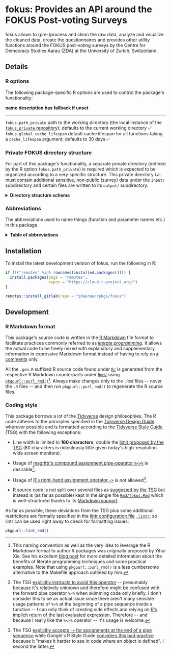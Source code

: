 # fokus: Provides an API around the FOKUS Post-voting Surveys

fokus allows to (pre-)process and clean the raw data, analyze and visualize the cleaned data, create the questionnaires and provides other utility functions around the FOKUS post-voting surveys by the Centre for Democracy Studies Aarau (ZDA) at the University of Zurich, Switzerland.

## Details

### R options

The following package-specific R options are used to control the package's functionality:

  **name**                        **description**                                                                                                                                                                       **has fallback if unset**
  ------------------------------- ------------------------------------------------------------------------------------------------------------------------------------------------------------------------------------- ---------------------------
  `fokus.path_private`            path to the working directory (the local instance of the [`fokus_private` repository](https://gitlab.com/zdaarau/private/fokus_private)); defaults to the current working directory   ✅
  `fokus.global_cache_lifespan`   default cache lifespan for all functions taking a `cache_lifespan` argument; defaults to 30 days                                                                                      ✅

### Private FOKUS directory structure

For part of this package's functionality, a separate private directory (defined by the R option `fokus.path_private`) is required which is expected to be organized according to a very specific structure. This private directory i.a. must contain additional sensitive, non-public (survey) data under the `input/` subdirectory and certain files are written to its `output/` subdirectory.

<details>
<summary>
<strong>Directory structure schema</strong>
</summary>

``` default
fokus_private
├── bibliography
│   ├── zotero_c2d.bib
│   └── zotero_c2d.json
├── bin
│   └── pandoc
│       ├── linux
│       ├── macos
│       └── windows
├── config
│   ├── csl
│   ├── css
│   ├── shared_pandoc_variables
│   │   ├── online_de.yaml
│   │   ├── online_en.yaml
│   │   ├── print_de.yaml
│   │   └── print_en.yaml
│   ├── config.toml
│   ├── output.yaml
│   ├── pandoc_template.tex
│   ├── shared_header-includes.tex
│   └── ...
├── input
│   └── data
│       └── {canton}
│           ├── easyvote_municipalities_{ballot_date}.csv
│           ├── online_participation_codes_{ballot_date}.txt
│           ├── survey_data_{ballot_date}.xlsx
│           ├── survey_data_{ballot_date}_*.xlsx
│           ├── survey_data_preliminary_{ballot_date}.xlsx
│           ├── voting_register_data_extra_{date_delivery_statistical_office}.xlsx
│           ├── voting_register_ids_{ballot_date}.csv
│           └── ...
├── fonts
│   └── ...
├── images
│   ├── {canton}
│   │   └── {ballot_date}
│   └── ...
├── output
│   ├── data
│   │   ├── internal
│   │   │   ├── r
│   │   │   ├── spss
│   │   │   └── stata
│   │   ├── public
│   │   └── polling_agency
│   │       └── {canton}
│   │           └── {ballot_date}_print_recipients.csv
│   ├── images
│   │   ├── {ballot_date}
│   │   │   └── {canton}
│   │   │       └── ...
│   │   └── qr_codes
│   │       └── {ballot_date}_{canton}.zip
│   ├── questionnaires
│   │   ├── questionnaire_{ballot_date}_{canton}.csv
│   │   ├── questionnaire_{ballot_date}_{canton}.html
│   │   ├── questionnaire_{ballot_date}_{canton}.md
│   │   └── questionnaire_{ballot_date}_{canton}.xlsx
│   ├── publications
│   │   ├── libs
│   │   └── ...
│   └── rmd
│       └── {ballot_date}
│           └── {canton}
│               └── plots
├── print_docs
│   └── {canton}
│       ├── invitation_{ballot_date}.pdf
│       ├── questionnaire_print_{ballot_date}.pdf
│       └── reminder_{ballot_date}.pdf
├── rmd
│   ├── snippets
│   │   ├── {canton}
│   │   │   ├── {ballot_date}_cantonal_proposal_#.Rmd
│   │   │   ├── {ballot_date}_opinion_formation_and_participation.Rmd
│   │   │   ├── {ballot_date}_special_*.Rmd
│   │   │   ├── {ballot_date}_special_*_summary.Rmd
│   │   │   └── {ballot_date}_summary.Rmd
│   │   ├── imprint_de.Rmd
│   │   ├── imprint_en.Rmd
│   │   └── methodological_description.Rmd
│   ├── data_overview.Rmd
│   ├── questionnaire.Rmd
│   ├── paper_{ballot_date}_{canton}.Rmd
│   ├── report_{ballot_date}_{canton}.Rmd
│   ├── report_cantonal_majoritarian_{ballot_date}_{canton}.Rmd
│   ├── report_cantonal_proportional_{ballot_date}_{canton}.Rmd
│   ├── report_federal_majoritarian_{ballot_date}_{canton}.Rmd
│   ├── report_federal_proportional_{ballot_date}_{canton}.Rmd
│   └── special_*_{ballot_date}_{canton}.Rmd
├── README.Rmd
└── ...
```

The following placeholders are used in the schema above:

-   `...` for further files and/or folders
-   `*` for a variable character sequence
-   `#` for a count starting with `1`
-   `{canton}` for the name of the FOKUS-covered canton (in lower case), e.g. `aargau`
-   `{ballot_date}` for the FOKUS-covered ballot date (in the format `YYYY-MM-DD`), e.g. `2018-09-23`
-   `{date_delivery_statistical_office}` for the delivery date of the voting register data provided by the cantonal statistical office (in the format `YYYY-MM-DD`), e.g. `2019-09-11`

</details>

### Abbreviations

The abbreviations used to name things (function and parameter names etc.) in this package.

<details>
<summary>
<strong>Table of abbreviations</strong>
</summary>

  **Full expression(s)**            **Abbreviation**
  --------------------------------- ------------------
  abbreviate, abbreviation          abbr
  abbreviations                     abbrs
  absolute                          abs
  argument                          arg
  arguments                         args
  attribute                         attr
  attributes                        attrs
  authenticate, authentication      auth
  authentications                   auths
  bibliographies                    bibs
  bibliography                      bib
  chapter                           chpt
  chapters                          chpts
  character                         chr
  characters                        chrs
  column                            col
  columns                           cols
  combination                       combo
  combinations                      combos
  command                           cmd
  commands                          cmds
  condition                         cnd
  conditions                        cnds
  configurations                    configs
  configure, configuration          config
  database                          db
  dataframe                         df
  dataframe column                  dfc
  dataframe row                     dfr
  dataframes                        dfs
  depend, dependency                dep
  dependencies                      deps
  develop, development, developer   dev
  developments, developers          devs
  dict                              dictionary
  dicts                             dictionaries
  differences                       diffs
  differentiate, difference         diff
  directories                       dirs
  directory                         dir
  distribution                      distro
  distributions                     distros
  document                          doc
  documents                         docs
  double                            dbl
  doubles                           dbls
  element                           el
  elements                          els
  environment                       env
  environments                      envs
  exclude, exclusion                excl
  expression                        expr
  expressions                       exprs
  factor                            fct
  factors                           fcts
  filesystem                        fs
  formula                           fm
  formulas, formulae                fms
  function                          fn
  functions                         fns
  generate, generation              gen
  generations                       gens
  google                            g
  identifiers                       ids
  identify, identifier              id
  include, inclusion                incl
  index                             i
  indices/indexes                   ix
  information                       info
  initialize, initialization        init
  integer                           int
  integers                          ints
  label                             lbl
  labels                            lbls
  language                          lang
  languages                         langs
  level                             lvl
  levels                            lvls
  list                              ls
  logical                           lgl
  logicals                          lgls
  management                        mgmt
  Markdown                          md
  message                           msg
  messages                          msgs
  modifications                     mods
  modify, modification              mod
  number                            nr
  number of                         n
  numbers                           nrs
  numeric                           num
  numerics                          nums
  object                            obj
  objects                           objs
  option                            opt
  options                           opts
  package                           pkg
  packages                          pkgs
  parameterize, parameter           param
  parameters                        params
  procedures                        prcds
  proceed, procedure                prcd
  prototype                         ptype
  prototypes                        ptypes
  questionnaire                     q
  questionnaires                    qx
  R Markdown                        rmd
  refer, reference                  ref
  references                        refs
  referendum                        rfrnd
  referendums, referenda            rfrnds
  regular expression(s)             regex
  relative                          rel
  remove                            rm
  roxygen2                          roxy
  separate, separator               sep
  separators                        seps
  sequences                         seqs
  sequential, sequence              seq
  specifications                    specs
  specify, specification            spec
  string                            str
  strings                           strs
  supplemental, supplementary       suppl
  symbolize, symbol                 sym
  symbols                           syms
  temporary                         tmp
  value                             val
  values                            vals
  variable                          v
  variables                         vx
  vectorize, vector                 vctr
  vectors                           vctrs
  version                           vrsn
  versions                          vrsns
  working directory                 wd

</details>

## Installation

To install the latest development version of fokus, run the following in R:

``` r
if (!("remotes" %in% rownames(installed.packages()))) {
  install.packages(pkgs = "remotes",
                   repos = "https://cloud.r-project.org/")
}

remotes::install_gitlab(repo = "zdaarau/rpkgs/fokus")
```

## Development

### R Markdown format

This package's source code is written in the [R Markdown](https://rmarkdown.rstudio.com/) file format to facilitate practices commonly referred to as [*literate programming*](https://en.wikipedia.org/wiki/Literate_programming). It allows the actual code to be freely mixed with explanatory and supplementary information in expressive Markdown format instead of having to rely on [`#` comments](https://cran.r-project.org/doc/manuals/r-release/R-lang.html#Comments) only.

All the `.gen.R` suffixed R source code found under [`R/`](R/) is generated from the respective R Markdown counterparts under [`Rmd/`](Rmd/) using [`pkgpurl::purl_rmd()`](https://rpkg.dev/pkgpurl/reference/purl_rmd.html)[^1]. Always make changes only to the `.Rmd` files -- never the `.R` files -- and then run `pkgpurl::purl_rmd()` to regenerate the R source files.

### Coding style

This package borrows a lot of the [Tidyverse](https://www.tidyverse.org/) design philosophies. The R code adheres to the principles specified in the [Tidyverse Design Guide](https://principles.tidyverse.org/) wherever possible and is formatted according to the [Tidyverse Style Guide](https://style.tidyverse.org/) (TSG) with the following exceptions:

-   Line width is limited to **160 characters**, double the [limit proposed by the TSG](https://style.tidyverse.org/syntax.html#long-lines) (80 characters is ridiculously little given today's high-resolution wide screen monitors).

-   Usage of [magrittr's compound assignment pipe-operator `%<>%`](https://magrittr.tidyverse.org/reference/compound.html) is desirable[^2].

-   Usage of [R's right-hand assignment operator `->`](https://rdrr.io/r/base/assignOps.html) is not allowed[^3].

-   R source code is *not* split over several files as [suggested by the TSG](https://style.tidyverse.org/package-files.html) but instead is (as far as possible) kept in the single file [`Rmd/fokus.Rmd`](Rmd/fokus.Rmd) which is well-structured thanks to its [Markdown support](#r-markdown-format).

As far as possible, these deviations from the TSG plus some additional restrictions are formally specified in the [lintr configuration file](https://github.com/jimhester/lintr#project-configuration) [`.lintr`](.lintr), so lintr can be used right away to check for formatting issues:

``` r
pkgpurl::lint_rmd()
```

[^1]: This naming convention as well as the very idea to leverage the R Markdown format to author R packages was originally proposed by Yihui Xie. See his excellent [blog post](https://yihui.name/rlp/) for more detailed information about the benefits of literate programming techniques and some practical examples. Note that using `pkgpurl::purl_rmd()` is a less cumbersome alternative to the Makefile approach outlined by him.

[^2]: The TSG [explicitly instructs to avoid this operator](https://style.tidyverse.org/pipes.html#assignment-2) -- presumably because it's relatively unknown and therefore might be confused with the forward pipe operator `%>%` when skimming code only briefly. I don't consider this to be an actual issue since there aren't many sensible usage patterns of `%>%` at the beginning of a pipe sequence inside a function -- I can only think of creating side effects and relying on [R's implicit return of the last evaluated expression](https://rdrr.io/r/base/function.html). Therefore -- and because I really like the `%<>%` operator -- it's usage is welcome.

[^3]: The TSG [explicitly accepts `->` for assignments at the end of a pipe sequence](https://style.tidyverse.org/pipes.html#assignment-2) while Google's R Style Guide [considers this bad practice](https://google.github.io/styleguide/Rguide.html#right-hand-assignment) because it "makes it harder to see in code where an object is defined". I second the latter.
